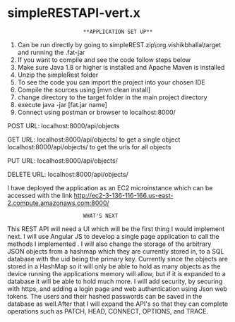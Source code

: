 # simpleRESTAPI-vert.x
 							**APPLICATION SET UP**
1. Can be run directly by going to simpleREST.zip\org.vishikbhalla\target and running the .fat-jar
2. If you want to compile and see the code follow steps below
3. Make sure Java 1.8 or higher is installed and Apache Maven is installed
4. Unzip the simpleRest folder
5. To see the code you can import the project into your chosen IDE
6. Compile the sources using [mvn clean install]
7. change directory to the target folder in the main project directory
8. execute java -jar [fat.jar name]
9. Connect using postman or browser to localhost:8000/

POST URL: localhost:8000/api/objects

GET URL: localhost:8000/api/objects/<uid>  to get a single object
	   localhost:8000/api/objects/ to get the urls for all objects

PUT URL: localhost:8000/api/objects/<uid>

DELETE URL: localhost:8000/api/objects/<uid>

I have deployed the application as an EC2 microinstance which can be accessed with the link http://ec2-3-136-116-166.us-east-2.compute.amazonaws.com:8000/

							WHAT'S NEXT

This REST API will need a UI which will be the first thing I would implement next. I will use Angular JS to develop a single page application to call the methods I implemented . I will also change the storage of the arbitrary JSON objects from a hashmap which they are currently stored in, to a SQL database with the uid being the primary key. Currently since the objects are stored in a HashMap so it will only be able to hold as many objects as the device running the applications memory will  allow, but if it is expanded to a database it will be able to hold much more. I will add security, by securing with https, and adding a login page and web authentication using Json web tokens. The users and their hashed passwords can be saved in the database as well.After that I will expand the API's so that they can complete operations such as PATCH, HEAD, CONNECT, OPTIONS, and TRACE. 


